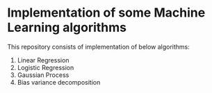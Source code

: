 # Implementation of some Machine Learning algorithms
  
This repository consists of implementation of below algorithms:

  1) Linear Regression
  2) Logistic Regression
  3) Gaussian Process
  4) Bias variance decomposition
